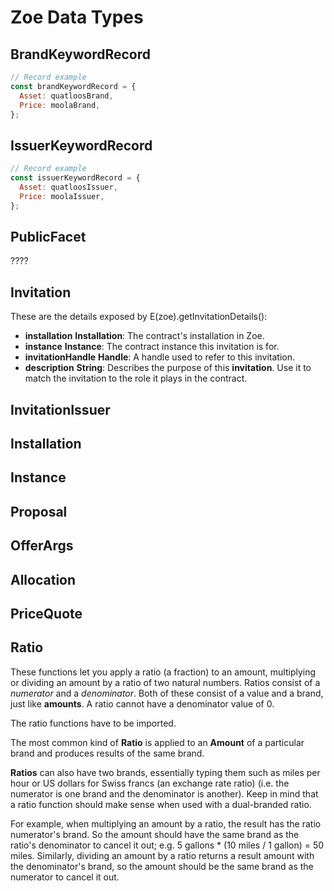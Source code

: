 # Zoe Data Types

## BrandKeywordRecord

```js
// Record example
const brandKeywordRecord = {
  Asset: quatloosBrand,
  Price: moolaBrand,
};
```

## IssuerKeywordRecord 

```js
// Record example
const issuerKeywordRecord = {
  Asset: quatloosIssuer,
  Price: moolaIssuer,
};
```

## PublicFacet

????

## Invitation

These are the details exposed by E(zoe).getInvitationDetails():


- **installation** **Installation**: The contract's installation in Zoe.
- **instance** **Instance**: The contract instance this invitation is for.
- **invitationHandle** **Handle**: A handle used to refer to this invitation.
- **description** **String**: Describes the purpose of this **invitation**. Use it
   to match the invitation to the role it plays in the contract.


## InvitationIssuer

## Installation

## Instance

## Proposal

## OfferArgs

## Allocation

## PriceQuote

## Ratio


These functions let you apply a ratio (a fraction) to an amount, multiplying or
dividing an amount by a ratio of two natural numbers. Ratios consist of a
*numerator* and a *denominator*. Both of these consist of a value and a brand,
just like **amounts**. A ratio cannot have a denominator value of 0.

The ratio functions have to be imported.

The most common kind of **Ratio** is applied to an **Amount** of a particular brand
and produces results of the same brand.

**Ratios** can also have two brands, essentially typing them such as miles per
hour or US dollars for Swiss francs (an exchange rate ratio) (i.e. the numerator
is one brand and the denominator is another). Keep in mind that a ratio function
should make sense when used with a dual-branded ratio.

For example, when multiplying an amount by a ratio, the result has the ratio
numerator's brand.  So the amount should have the same brand as the ratio's
denominator to cancel it out; e.g. 5 gallons * (10 miles / 1 gallon) = 50
miles. Similarly, dividing an amount by a ratio returns a result amount with the
denominator's brand, so the amount should be the same brand as the numerator to
cancel it out.